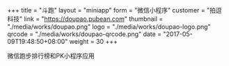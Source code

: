 +++
title = "斗跑"
layout = "miniapp"
form = "微信小程序"
customer = "拍逗科技"
link = "https://doupao.pubean.com"
thumbnail = "./media/works/doupao.png"
logo = "./media/works/doupao-logo.png"
qrcode = "./media/works/doupao-qrcode.png"
date = "2017-05-09T19:48:50+08:00"
weight = 30
+++

微信跑步排行榜和PK小程序应用

